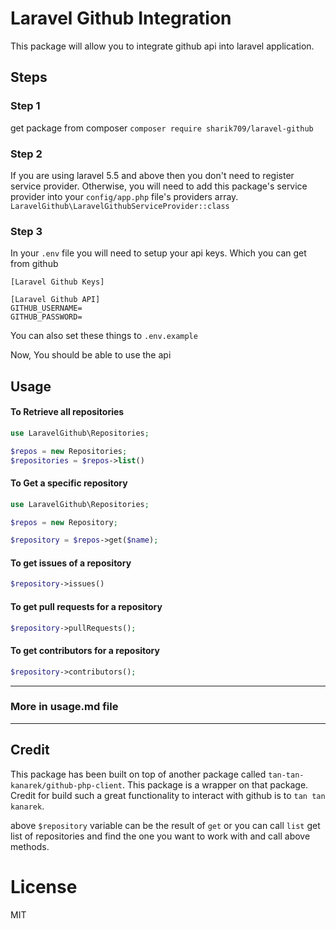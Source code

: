 # Laravel Github Integration
This package will allow you to integrate github api into laravel application.

## Steps

### Step 1 
get package from composer ```composer require sharik709/laravel-github```

### Step 2
If you are using laravel 5.5 and above then you don't need to register service provider. Otherwise, you will need to add this package's service provider into your ```config/app.php``` file's providers array.
```LaravelGithub\LaravelGithubServiceProvider::class```

### Step 3
In your ```.env``` file you will need to setup your api keys. Which you can get from github
```
[Laravel Github Keys]

[Laravel Github API]
GITHUB_USERNAME=
GITHUB_PASSWORD=
```
You can also set these things to ```.env.example```

Now, You should be able to use the api

## Usage

#### To Retrieve all repositories
```php
use LaravelGithub\Repositories;

$repos = new Repositories;
$repositories = $repos->list()
```

#### To Get a specific repository
```php
use LaravelGithub\Repositories;

$repos = new Repository;

$repository = $repos->get($name);

```

#### To get issues of a repository
```php
$repository->issues()
```

#### To get pull requests for a repository
```php
$repository->pullRequests();
```

#### To get contributors for a repository
```php
$repository->contributors();
```
---

### More in usage.md file

---

## Credit
This package has been built on top of another package called  ```tan-tan-kanarek/github-php-client```. This package is a
wrapper on that package. Credit for build such a great functionality to interact with github is to ```tan tan kanarek```.

above ```$repository``` variable can be the result of ```get``` or you can call ```list```
get list of repositories and find the one you want to work with and call above methods.


# License
MIT